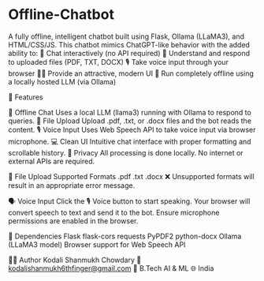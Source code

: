 # Offline-Chatbot
A fully offline, intelligent chatbot built using Flask, Ollama (LLaMA3), and HTML/CSS/JS. This chatbot mimics ChatGPT-like behavior with the added ability to:
💬 Chat interactively (no API required)
📁 Understand and respond to uploaded files (PDF, TXT, DOCX)
🎙️ Take voice input through your browser
🧑‍🎨 Provide an attractive, modern UI
🧠 Run completely offline using a locally hosted LLM (via Ollama)

🚀 Features

🧠 Offline Chat	Uses a local LLM (llama3) running with Ollama to respond to queries.
📁 File Upload	Upload .pdf, .txt, or .docx files and the bot reads the content.
🎙️ Voice Input	Uses Web Speech API to take voice input via browser microphone.
💻 Clean UI	Intuitive chat interface with proper formatting and scrollable history.
🔐 Privacy	All processing is done locally. No internet or external APIs are required.

📁 File Upload Supported Formats
.pdf
.txt
.docx
❌ Unsupported formats will result in an appropriate error message.

🗣️ Voice Input
Click the 🎙️ Voice button to start speaking.
Your browser will convert speech to text and send it to the bot.
Ensure microphone permissions are enabled in the browser.

📌 Dependencies
Flask
flask-cors
requests
PyPDF2
python-docx
Ollama (LLaMA3 model)
Browser support for Web Speech API

🙋‍♂️ Author
Kodali Shanmukh Chowdary
📧 kodalishanmukh6thfinger@gmail.com
🧠 B.Tech AI & ML
🌐 India
